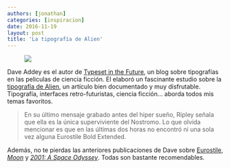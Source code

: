 ```yaml
---
authors: [jonathan]
categories: [inspiracion]
date: 2016-11-19
layout: post
title: 'La tipografía de Alien'
---
```


<figure>
	<img class="img-fluid" src="https://www.dropbox.com/s/b72s4gfysauwb70/alien_0_08_24_full.jpg?raw=1">
</figure>

Dave Addey es el autor de [Typeset in the Future][typeset-in-the-future], un blog sobre tipografías en las peliculas de ciencia ficción. El elaboró un fascinante estudio sobre la [tipografía de Alien][tipografia-de-alien], un artículo bien documentado y muy disfrutable.<!--more--> Tipografía, interfaces retro-futuristas, ciencia ficción... aborda todos mis temas favoritos.

<blockquote class="blockquote">
	En su último mensaje grabado antes del hiper sueño, Ripley señala que ella es la única superviviente del Nostromo. Lo que olvida mencionar es que en las últimas dos horas no encontró ni una sola vez alguna Eurostile Bold Extended.
</blockquote>

Además, no te pierdas las anteriores publicaciones de Dave sobre [Eurostile][eurostile], *[Moon][moon]* y [*2001: A Space Odyssey*][2001-a-space-odyssey]. Todas son bastante recomendables.

[typeset-in-the-future]: https://typesetinthefuture.com/
[tipografia-de-alien]: https://typesetinthefuture.com/2014/12/01/alien/
[eurostile]: https://typesetinthefuture.com/2014/11/29/fontspots-eurostile/
[moon]: https://typesetinthefuture.com/2014/02/11/moon/
[2001-a-space-odyssey]: https://typesetinthefuture.com/2014/01/31/2001-a-space-odyssey/

